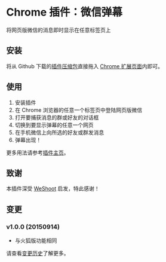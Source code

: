 # Chrome 插件：微信弹幕

将网页版微信的消息即时显示在任意标签页上

## 安装

将从 Github 下载的[插件压缩包](http://aidistan.github.io/chrome-weixin-danmu/weixin-danmu.zip)直接拖入 [Chrome 扩展页面](chrome://extensions/)内即可。

## 使用

1. 安装插件
2. 在 Chrome 浏览器的任意一个标签页中登陆网页版微信
3. 打开要捕获消息的群或好友的对话框
4. 切换到要显示弹幕的任意一个网页
5. 在手机微信上向所选的好友或群发消息
6. 弹幕出现！

更多用法请参考[插件主页](http://aidistan.github.io/chrome-weixin-danmu/)。

## 致谢

本插件深受 [WeShoot](https://github.com/Integ/WeShoot) 启发，特此感谢！

## 变更

### v1.0.0 (20150914)

- 与火狐版功能相同

请查看[变更历史](https://github.com/aidistan/chrome-weixin-danmu/blob/master/HISTORY.md)了解更多。
